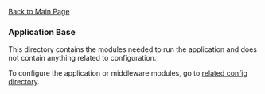[Back to Main Page](https://github.com/SorinGFS/access-proxy#configuration)

### Application Base

This directory contains the modules needed to run the application and does not contain anything related to configuration.

To configure the application or middleware modules, go to [related config directory](https://github.com/SorinGFS/access-proxy#configuration).
